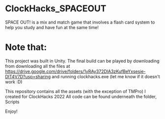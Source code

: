 # ClockHacks_SPACEOUT
SPACE OUT! is a mix and match game that involves a flash card system to help you study and have fun at the same time!

# Note that:
This project was built in Unity. The final build can be played by downloading from downloading all the files at https://drive.google.com/drive/folders/1yRAy372DlA3zKufBeYxsesie-DlT4V7D?usp=sharing and running clockhacks.exe (let me know if it doesn't work :D)

This repository contains all the assets (with the exception of TMPro) I created for ClockHacks 2022
All code can be found underneath the folder, Scripts

Enjoy!

